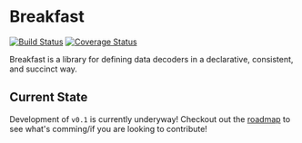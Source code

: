 # Breakfast

[![Build Status](https://secure.travis-ci.org/MainShayne233/breakfast.svg?branch=master "Build Status")](http://travis-ci.org/MainShayne233/breakfast)
[![Coverage Status](https://coveralls.io/repos/github/MainShayne233/breakfast/badge.svg?branch=master)](https://coveralls.io/github/MainShayne233/breakfast?branch=master)

Breakfast is a library for defining data decoders in a declarative, consistent, and succinct way.

## Current State

Development of `v0.1` is currently underyway! Checkout out the [roadmap](./ROAMDMAP/v0.1md) to see what's comming/if you are looking to contribute!
